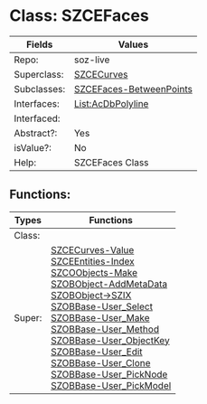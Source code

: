 
# Class:	SZCEFaces

| Fields | Values |
| --------- | --------- |
| Repo: | soz-live |
| Superclass: | [SZCECurves](SZCECurves.html) |
| Subclasses: | [SZCEFaces-BetweenPoints](SZCEFaces-BetweenPoints.html) |
| Interfaces: | [List:AcDbPolyline](List:AcDbPolyline.html) |
| Interfaced: |  |
| Abstract?: | Yes |
| isValue?: | No |
| Help: | SZCEFaces Class |


## Functions:

| Types | Functions |
| --------- | --------- |
| Class: |  |
| Super: | [SZCECurves-Value](SZCECurves.html) <br> [SZCEEntities-Index](SZCEEntities.html) <br> [SZCOObjects-Make](SZCOObjects.html) <br> [SZOBObject-AddMetaData](SZOBObject.html) <br> [SZOBObject->SZIX](SZOBObject.html) <br> [SZOBBase-User_Select](SZOBBase.html) <br> [SZOBBase-User_Make](SZOBBase.html) <br> [SZOBBase-User_Method](SZOBBase.html) <br> [SZOBBase-User_ObjectKey](SZOBBase.html) <br> [SZOBBase-User_Edit](SZOBBase.html) <br> [SZOBBase-User_Clone](SZOBBase.html) <br> [SZOBBase-User_PickNode](SZOBBase.html) <br> [SZOBBase-User_PickModel](SZOBBase.html) |


